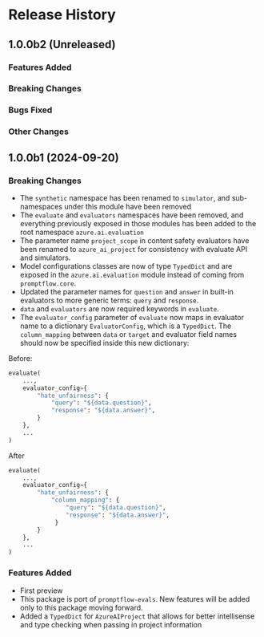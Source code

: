# Release History

## 1.0.0b2 (Unreleased)

### Features Added

### Breaking Changes

### Bugs Fixed

### Other Changes

## 1.0.0b1 (2024-09-20)

### Breaking Changes

- The `synthetic` namespace has been renamed to `simulator`, and sub-namespaces under this module have been removed
- The `evaluate` and `evaluators` namespaces have been removed, and everything previously exposed in those modules has been added to the root namespace `azure.ai.evaluation`  
- The parameter name `project_scope` in content safety evaluators have been renamed to `azure_ai_project` for consistency with evaluate API and simulators.
- Model configurations classes are now of type `TypedDict` and are exposed in the `azure.ai.evaluation` module instead of coming from `promptflow.core`.  
- Updated the parameter names for `question` and `answer` in built-in evaluators to more generic terms: `query` and `response`.
- `data` and `evaluators` are now required keywords in `evaluate`.
- The `evaluator_config` parameter of `evaluate` now maps in evaluator name to a dictionary `EvaluatorConfig`, which is a `TypedDict`. The
`column_mapping` between `data` or `target` and evaluator field names should now be specified inside this new dictionary:

Before:
```python
evaluate(
    ...,
    evaluator_config={
        "hate_unfairness": {
            "query": "${data.question}",
            "response": "${data.answer}",
        }
    },
    ...
)
```

After
```python
evaluate(
    ...,
    evaluator_config={
        "hate_unfairness": {
            "column_mapping": {
                "query": "${data.question}",
                "response": "${data.answer}",
             }
        }
    },
    ...
)
```

### Features Added

- First preview
- This package is port of `promptflow-evals`. New features will be added only to this package moving forward.
- Added a `TypedDict` for `AzureAIProject` that allows for better intellisense and type checking when passing in project information
